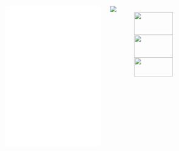 <p align="center">

  <a href="https://discord.com/users/283841865403465728">
    <img width="45%" align="right" src="https://lanyard.cnrad.dev/api/283841865403465728?bg=0d1117&animated=true&idleMessage=%E3%80%8C%E4%BB%A5%E5%A4%A2%E7%82%BA%E9%A6%AC%EF%BC%8C%E4%B8%8D%E8%B2%A0%E9%9F%B6%E8%8F%AF%E3%80%82%E3%80%8D"/>
  </a>

  <a href="https://github.com/lowlighter/metrics">
    <img width="50%" align="left" src="/github-metrics.svg"/>
  </a>
  
  <a href="https://skillicons.dev">
    <img width="45%" height="60" align="right" src="https://skillicons.dev/icons?i=androidstudio,gradle,flutter,kotlin,dart,swift" />
  </a>
  
  <br>
  
  <a href="https://skillicons.dev">
    <img width="45%" height="60" align="right" src="https://skillicons.dev/icons?i=vue,astro,js,ts,tailwind,netlify,cloudflare" />
  </a>
  
  <br>
  
  <a href="https://skillicons.dev">
    <img width="45%" height="50" align="right" src="https://skillicons.dev/icons?i=py,fastapi,flask,rust,mongodb,redis,mysql,sqlite" />
  </a>
</p>


